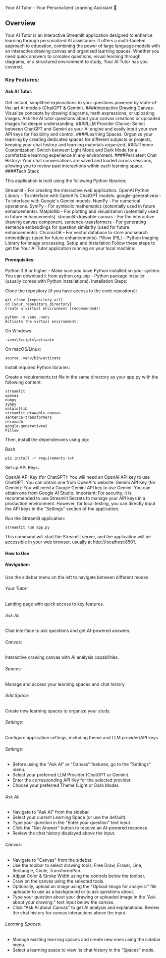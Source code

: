 Your AI Tutor - Your Personalized Learning Assistant 🚀

## Overview

Your AI Tutor is an interactive Streamlit application designed to enhance learning through personalized AI assistance.  It offers a multi-faceted approach to education, combining the power of large language models with an interactive drawing canvas and organized learning spaces. Whether you need quick answers to complex questions, visual learning through diagrams, or a structured environment to study, Your AI Tutor has you covered.

### Key Features:

#### Ask AI Tutor: 
Get instant, simplified explanations to your questions powered by state-of-the-art AI models (ChatGPT & Gemini).
####Interactive Drawing Canvas: 
Visualize concepts by drawing diagrams, math expressions, or uploading images. Ask the AI tutor questions about your canvas creations or uploaded images for deeper understanding.
####LLM Provider Choice: 
Select between ChatGPT and Gemini as your AI engine and easily input your own API keys for flexibility and control.
####Learning Spaces: 
Organize your learning by creating dedicated spaces for different subjects or projects, keeping your chat history and learning materials organized.
####Theme Customization: 
Switch between Light Mode and Dark Mode for a comfortable learning experience in any environment.
####Persistent Chat History: 
Your chat conversations are saved and loaded across sessions, allowing you to review past interactions within each learning space.
####Tech Stack

This application is built using the following Python libraries:

Streamlit - For creating the interactive web application.
OpenAI Python Library - To interface with OpenAI's ChatGPT models.
google-generativeai - To interface with Google's Gemini models.
NumPy - For numerical operations.
SymPy - For symbolic mathematics (potentially used in future enhancements).
Matplotlib - For plotting and visualization (potentially used in future enhancements).
streamlit-drawable-canvas - For the interactive drawing canvas component.
sentence-transformers - For generating sentence embeddings for question similarity (used for future enhancements).
ChromaDB - For vector database to store and search embeddings (used for future enhancements).
Pillow (PIL) - Python Imaging Library for image processing.
Setup and Installation
Follow these steps to get the Your AI Tutor application running on your local machine:

#### Prerequisites:

Python 3.8 or higher - Make sure you have Python installed on your system. You can download it from python.org.
pip - Python package installer (usually comes with Python installations).
Installation Steps:

Clone the repository (if you have access to the code repository):

```
git clone [repository_url]
cd [your_repository_directory]
Create a virtual environment (recommended):
```

```
python -m venv .venv
Activate the virtual environment:
```
On Windows:

```
.venv\Scripts\activate
```
On macOS/Linux:
```
source .venv/bin/activate
```

Install required Python libraries:

Create a requirements.txt file in the same directory as your app.py with the following content:

```
streamlit
openai
numpy
sympy
matplotlib
streamlit-drawable-canvas
sentence-transformers
chromadb
google-generativeai
Pillow
```

Then, install the dependencies using pip:

Bash
```
pip install -r requirements.txt
```

Set up API Keys:

OpenAI API Key (for ChatGPT): You will need an OpenAI API key to use ChatGPT. You can obtain one from OpenAI's website.
Gemini API Key (for Gemini): You will need a Google Gemini API key to use Gemini. You can obtain one from Google AI Studio.
Important:  For security, it is recommended to use Streamlit Secrets to manage your API keys in a production environment. However, for local testing, you can directly input the API keys in the "Settings" section of the application.

Run the Streamlit application:

```
streamlit run app.py
```

This command will start the Streamlit server, and the application will be accessible in your web browser, usually at http://localhost:8501.

#### How to Use
##### Navigation: 
Use the sidebar menu on the left to navigate between different modes:

###### Your Tutor: 
Landing page with quick access to key features.
###### Ask AI: 
Chat interface to ask questions and get AI-powered answers.
###### Canvas: 
Interactive drawing canvas with AI analysis capabilities.
###### Spaces: 
Manage and access your learning spaces and chat history.
###### Add Space: 
Create new learning spaces to organize your study.
###### Settings: 
Configure application settings, including theme and LLM provider/API keys.
###### Settings:

* Before using the "Ask AI" or "Canvas" features, go to the "Settings" menu.
* Select your preferred LLM Provider (ChatGPT or Gemini).
* Enter the corresponding API Key for the selected provider.
* Choose your preferred Theme (Light or Dark Mode).

###### Ask AI:

* Navigate to "Ask AI" from the sidebar.
* Select your current Learning Space (or use the default).
* Type your question in the "Enter your question" text input.
* Click the "Get Answer" button to receive an AI-powered response.
* Review the chat history displayed above the input.

###### Canvas:

* Navigate to "Canvas" from the sidebar.
* Use the toolbar to select drawing tools: Free Draw, Eraser, Line, Rectangle, Circle, Transform/Pan.
* Adjust Color & Stroke Width using the controls below the toolbar.
* Draw on the canvas using the selected tools.
* Optionally, upload an image using the "Upload image for analysis:" file uploader to use as a background or to ask questions about.
* Type your question about your drawing or uploaded image in the "Ask about your drawing:" text input below the canvas.
* Click "Ask AI about Canvas" to get AI analysis and explanations.
Review the chat history for canvas interactions above the input.

###### Learning Spaces:

* Manage existing learning spaces and create new ones using the sidebar menu.
* Select a learning space to view its chat history in the "Spaces" mode.
